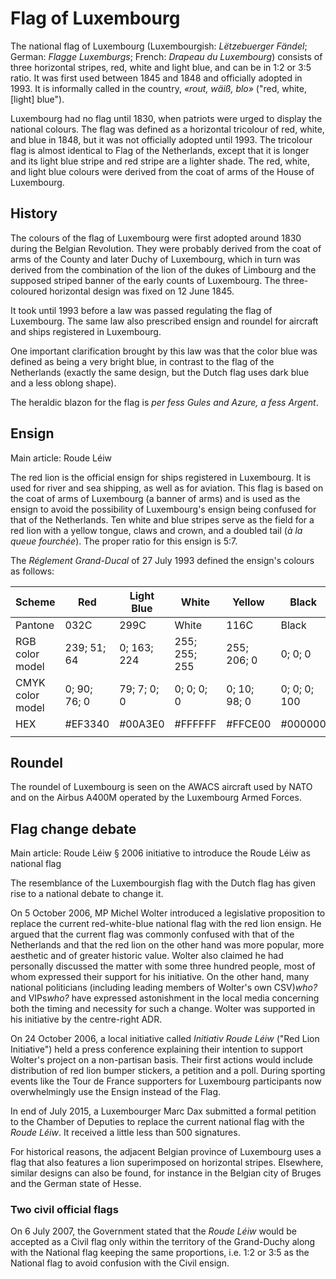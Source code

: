 # Flag of Luxembourg

The national flag of Luxembourg (Luxembourgish: *Lëtzebuerger Fändel*; German: *Flagge Luxemburgs*; French: *Drapeau du Luxembourg*) consists of three horizontal stripes, red, white and light blue, and can be in 1:2 or 3:5 ratio. It was first used between 1845 and 1848 and officially adopted in 1993. It is informally called in the country, *«rout, wäiß, blo»* ("red, white, [light] blue").

Luxembourg had no flag until 1830, when patriots were urged to display the national colours. The flag was defined as a horizontal tricolour of red, white, and blue in 1848, but it was not officially adopted until 1993. The tricolour flag is almost identical to Flag of the Netherlands, except that it is longer and its light blue stripe and red stripe are a lighter shade. The red, white, and light blue colours were derived from the coat of arms of the House of Luxembourg.

## History

The colours of the flag of Luxembourg were first adopted around 1830 during the Belgian Revolution. They were probably derived from the coat of arms of the County and later Duchy of Luxembourg, which in turn was derived from the combination of the lion of the dukes of Limbourg and the supposed striped banner of the early counts of Luxembourg. The three-coloured horizontal design was fixed on 12 June 1845.

It took until 1993 before a law was passed regulating the flag of Luxembourg. The same law also prescribed ensign and roundel for aircraft and ships registered in Luxembourg.

One important clarification brought by this law was that the color blue was defined as being a very bright blue, in contrast to the flag of the Netherlands (exactly the same design, but the Dutch flag uses dark blue and a less oblong shape).

The heraldic blazon for the flag is *per fess Gules and Azure, a fess Argent*.

## Ensign

Main article: Roude Léiw

The red lion is the official ensign for ships registered in Luxembourg. It is used for river and sea shipping, as well as for aviation. This flag is based on the coat of arms of Luxembourg (a banner of arms) and is used as the ensign to avoid the possibility of Luxembourg's ensign being confused for that of the Netherlands. Ten white and blue stripes serve as the field for a red lion with a yellow tongue, claws and crown, and a doubled tail (*à la queue fourchée*). The proper ratio for this ensign is 5:7.

The *Réglement Grand-Ducal* of 27 July 1993 defined the ensign's colours as follows:

| Scheme           | Red          | Light Blue  | White         | Yellow       | Black        |
| ---------------- | ------------ | ----------- | ------------- | ------------ | ------------ |
| Pantone          | 032C         | 299C        | White         | 116C         | Black        |
| RGB color model  | 239; 51; 64  | 0; 163; 224 | 255; 255; 255 | 255; 206; 0  | 0; 0; 0      |
| CMYK color model | 0; 90; 76; 0 | 79; 7; 0; 0 | 0; 0; 0; 0    | 0; 10; 98; 0 | 0; 0; 0; 100 |
| HEX              | #EF3340      | #00A3E0     | #FFFFFF       | #FFCE00      | #000000      |
|                  |              |             |               |              |              |

## Roundel

The roundel of Luxembourg is seen on the AWACS aircraft used by NATO and on the Airbus A400M operated by the Luxembourg Armed Forces.

## Flag change debate

Main article: Roude Léiw § 2006 initiative to introduce the Roude Léiw as national flag

The resemblance of the Luxembourgish flag with the Dutch flag has given rise to a national debate to change it.

On 5 October 2006, MP Michel Wolter introduced a legislative proposition to replace the current red-white-blue national flag with the red lion ensign. He argued that the current flag was commonly confused with that of the Netherlands and that the red lion on the other hand was more popular, more aesthetic and of greater historic value. Wolter also claimed he had personally discussed the matter with some three hundred people, most of whom expressed their support for his initiative. On the other hand, many national politicians (including leading members of Wolter's own CSV)*who?* and VIPs*who?* have expressed astonishment in the local media concerning both the timing and necessity for such a change. Wolter was supported in his initiative by the centre-right ADR.

On 24 October 2006, a local initiative called *Initiativ Roude Léiw* ("Red Lion Initiative") held a press conference explaining their intention to support Wolter's project on a non-partisan basis. Their first actions would include distribution of red lion bumper stickers, a petition and a poll. During sporting events like the Tour de France supporters for Luxembourg participants now overwhelmingly use the Ensign instead of the Flag.

In end of July 2015, a Luxembourger Marc Dax submitted a formal petition to the Chamber of Deputies to replace the current national flag with the *Roude Léiw*. It received a little less than 500 signatures.

For historical reasons, the adjacent Belgian province of Luxembourg uses a flag that also features a lion superimposed on horizontal stripes. Elsewhere, similar designs can also be found, for instance in the Belgian city of Bruges and the German state of Hesse.

### Two civil official flags

On 6 July 2007, the Government stated that the *Roude Léiw* would be accepted as a Civil flag only within the territory of the Grand-Duchy along with the National flag keeping the same proportions, i.e. 1:2 or 3:5 as the National flag to avoid confusion with the Civil ensign.
